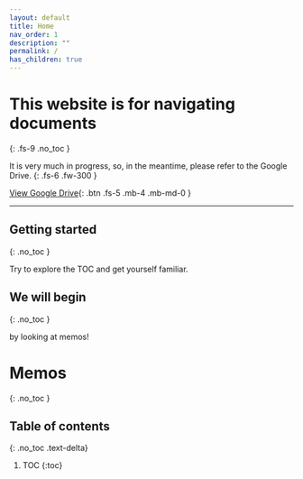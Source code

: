 ```yaml
---
layout: default
title: Home
nav_order: 1
description: ""
permalink: /
has_children: true
---
```


# This website is for navigating documents
{: .fs-9 .no_toc }

It is very  much in progress, so, in the meantime, please refer to the Google Drive.
{: .fs-6 .fw-300 }

[View Google Drive](https://drive.google.com/drive/folders/1kRYDpjQTXM8w-nbQhVLhG2OkXtVaUkYx?usp=sharing){: .btn .fs-5 .mb-4 .mb-md-0 }

---

## Getting started
{: .no_toc }

Try to explore the TOC and get yourself familiar.

## We will begin
{: .no_toc }

by looking at memos!


# Memos
{: .no_toc }

## Table of contents
{: .no_toc .text-delta}

1. TOC
{:toc}


